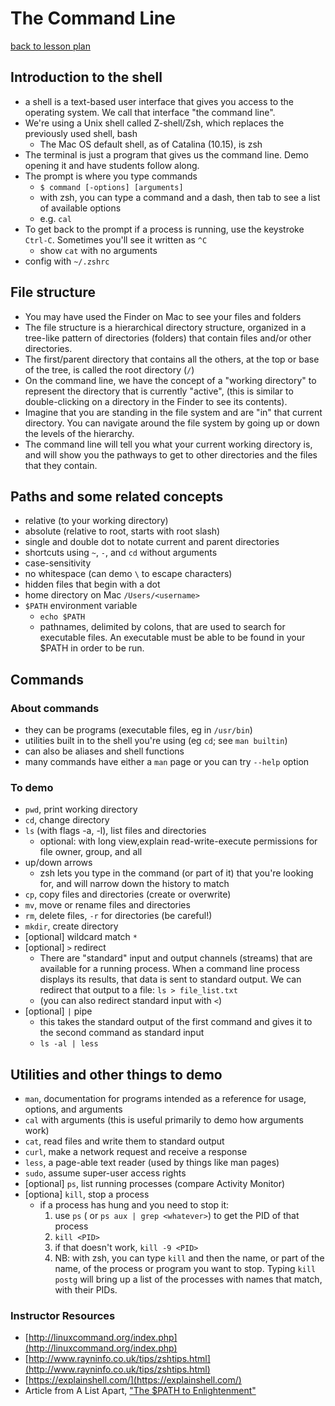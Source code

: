 # The Command Line

[back to lesson plan](lesson.md)

## Introduction to the shell

- a shell is a text-based user interface that gives you access to the operating system. We call that interface "the command line".
- We're using a Unix shell called Z-shell/Zsh, which replaces the previously used shell, bash
  - The Mac OS default shell, as of Catalina (10.15), is zsh
- The terminal is just a program that gives us the command line. Demo opening it and have students follow along.
- The prompt is where you type commands
  - `$ command [-options] [arguments]`
  - with zsh, you can type a command and a dash, then tab to see a list of available options
  - e.g. `cal`
- To get back to the prompt if a process is running, use the keystroke `Ctrl-C`. Sometimes you'll see it written as `^C`
  - show `cat` with no arguments
- config with `~/.zshrc`

## File structure

- You may have used the Finder on Mac to see your files and folders
- The file structure is a hierarchical directory structure, organized in a tree-like pattern of directories (folders) that contain files and/or other directories.
- The first/parent directory that contains all the others, at the top or base of the tree, is called the root directory (`/`)
- On the command line, we have the concept of a "working directory" to represent the directory that is currently "active", (this is similar to double-clicking on a directory in the Finder to see its contents).
- Imagine that you are standing in the file system and are "in" that current directory. You can navigate around the file system by going up or down the levels of the hierarchy.
- The command line will tell you what your current working directory is, and will show you the pathways to get to other directories and the files that they contain.

## Paths and some related concepts

- relative (to your working directory)
- absolute (relative to root, starts with root slash)
- single and double dot to notate current and parent directories
- shortcuts using `~`, `-`, and `cd` without arguments
- case-sensitivity
- no whitespace (can demo `\` to escape characters)
- hidden files that begin with a dot
- home directory on Mac `/Users/<username>`
- `$PATH` environment variable
  - `echo $PATH`
  - pathnames, delimited by colons, that are used to search for executable files. An executable must be able to be found in your \$PATH in order to be run.

## Commands

### About commands

- they can be programs (executable files, eg in `/usr/bin`)
- utilities built in to the shell you're using (eg `cd`; see `man builtin`)
- can also be aliases and shell functions
- many commands have either a `man` page or you can try `--help` option

### To demo

- `pwd`, print working directory
- `cd`, change directory
- `ls` (with flags -a, -l), list files and directories
  - optional: with long view,explain read-write-execute permissions for file owner, group, and all
- up/down arrows
  - zsh lets you type in the command (or part of it) that you're looking for, and will narrow down the history to match
- `cp`, copy files and directories (create or overwrite)
- `mv`, move or rename files and directories
- `rm`, delete files, `-r` for directories (be careful!)
- `mkdir`, create directory
- [optional] wildcard match `*`
- [optional] `>` redirect
  - There are "standard" input and output channels (streams) that are available for a running process. When a command line process displays its results, that data is sent to standard output. We can redirect that output to a file: `ls > file_list.txt`
  - (you can also redirect standard input with `<`)
- [optional] `|` pipe
  - this takes the standard output of the first command and gives it to the second command as standard input
  - `ls -al | less`

## Utilities and other things to demo

- `man`, documentation for programs intended as a reference for usage, options, and arguments
- `cal` with arguments (this is useful primarily to demo how arguments work)
- `cat`, read files and write them to standard output
- `curl`, make a network request and receive a response
- `less`, a page-able text reader (used by things like man pages)
- `sudo`, assume super-user access rights
- [optional] `ps`, list running processes (compare Activity Monitor)
- [optiona] `kill`, stop a process
  - if a process has hung and you need to stop it:
    1. use `ps` ( or `ps aux | grep <whatever>`) to get the PID of that process
    2. `kill <PID>`
    3. if that doesn't work, `kill -9 <PID>`
    4. NB: with zsh, you can type `kill` and then the name, or part of the name, of the process or program you want to stop. Typing `kill postg` will bring up a list of the processes with names that match, with their PIDs.

### Instructor Resources

- [http://linuxcommand.org/index.php](http://linuxcommand.org/index.php)
- [http://www.rayninfo.co.uk/tips/zshtips.html](http://www.rayninfo.co.uk/tips/zshtips.html)
- [https://explainshell.com/](https://explainshell.com/)
- Article from A List Apart, ["The \$PATH to Enlightenment"](https://alistapart.com/article/the-path-to-enlightenment/)

